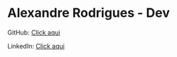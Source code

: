# Alexandre Rodrigues - Dev

GitHub: [Click aqui](https://github.com/ardszsantos)

LinkedIn: [Click aqui](https://www.linkedin.com/in/alexandre-rodrigues-47660027b/)